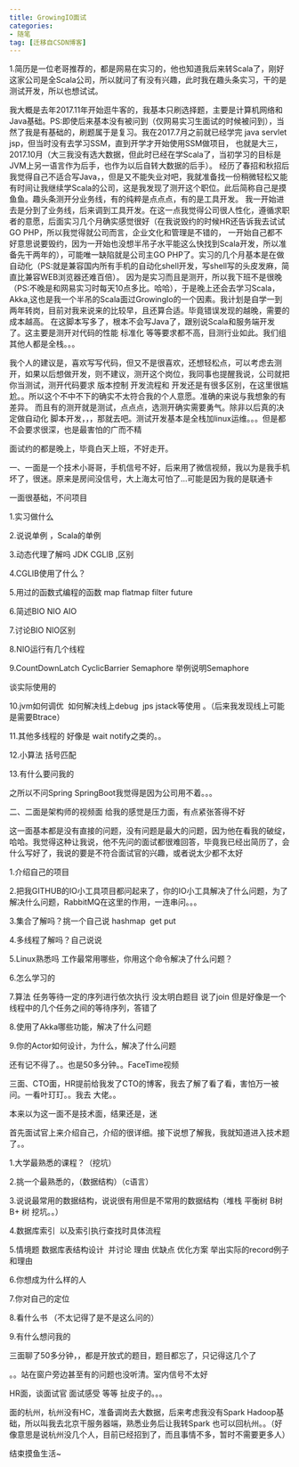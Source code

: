 ```yaml
---
title: GrowingIO面试
categories:
- 随笔
tag: [迁移自CSDN博客]
---
```


1.简历是一位老哥推荐的，都是网易在实习的，他也知道我后来转Scala了，刚好这家公司是全Scala公司，所以就问了有没有兴趣，此时我在趣头条实习，干的是测试开发，所以也想试试。

我大概是去年2017.11年开始逛牛客的，我基本只刷选择题，主要是计算机网络和Java基础。PS:即使后来基本没有被问到（仅网易实习生面试的时候被问到），当然了我是有基础的，刷题属于是复习。我在2017.7月之前就已经学完 java servlet jsp，但当时没有去学习SSM，直到开学才开始使用SSM做项目，
也就是大三，2017.10月（大三我没有选大数据，但此时已经在学Scala了，当初学习的目标是JVM上另一语言作为后手，也作为以后自转大数据的后手）。
经历了春招和秋招后我觉得自己不适合写Java，，但是又不能失业对吧，我就准备找一份稍微轻松又能有时间让我继续学Scala的公司，这是我发现了测开这个职位。此后简称自己是摸鱼鱼。趣头条测开分业务线，有的纯粹是点点点，有的是工具开发。
我一开始进去是分到了业务线，后来调到工具开发。在这一点我觉得公司很人性化，遵循求职者的意愿，后面实习几个月确实感觉很好（在我说毁约的时候HR还告诉我去试试GO PHP，所以我觉得就公司而言，企业文化和管理是不错的，
一开始自己都不好意思说要毁约，因为一开始也没想半吊子水平能这么快找到Scala开发，所以准备先干两年的），可能唯一缺陷就是公司主GO PHP了。实习的几个月基本是在做自动化（PS:就是兼容国内所有手机的自动化shell开发，写shell写的头皮发麻，简直比兼容WEB浏览器还难百倍）。
因为是实习而且是测开，所以我下班不是很晚（PS:不晚是和网易实习时每天10点多比。哈哈），于是晚上还会去学习Scala，Akka,这也是我一个半吊的Scala面过GrowingIo的一个因素。我计划是自学一到两年转岗，目前对我来说来的比较早，且还算合适。毕竟错误发现的越晚，需要的成本越高。
在这脚本写多了，根本不会写Java了，跟别说Scala和服务端开发了。这主要是测开对代码的性能 标准化 等等要求都不高，目测行业如此。我们组其他人都是全栈。。。

我个人的建议是，喜欢写写代码，但又不是很喜欢，还想轻松点，可以考虑去测开，如果以后想做开发，则不建议，测开这个岗位，我同事也提醒我说，公司就把你当测试，测开代码要求 版本控制 开发流程和 开发还是有很多区别，在这里很尴尬。。所以这个不中不下的确实不太符合我的个人意愿。准确的来说与我想象的有差异。
而且有的测开就是测试，点点点，选测开确实需要勇气。除非以后真的决定做自动化 脚本开发，，，那就去吧。测试开发基本是全栈加linux运维。。。但是都不会要求很深，也是最害怕的广而不精

面试约的都是晚上，毕竟白天上班，不好走开。

一、一面是一个技术小哥哥，手机信号不好，后来用了微信视频，我以为是我手机坏了，很迷。原来是房间没信号，大上海太可怕了...可能是因为我的是联通卡

一面很基础，不问项目

1.实习做什么

2.说说单例 ，Scala的单例 

3.动态代理了解吗 JDK CGLIB ,区别

4.CGLIB使用了什么？

5.用过的函数式编程的函数 map flatmap filter future

6.简述BIO NIO AIO

7.讨论BIO NIO区别

8.NIO运行有几个线程

9.CountDownLatch CyclicBarrier Semaphore 举例说明Semaphore

谈实际使用的

10.jvm如何调优  如何解决线上debug  jps jstack等使用 。（后来我发现线上可能是需要Btrace）

11.其他多线程的 好像是 wait notify之类的。。

12.小算法 括号匹配

13.有什么要问我的

之所以不问Spring SpringBoot我觉得是因为公司用不着。。。



二、二面是架构师的视频面 给我的感觉是压力面，有点紧张答得不好

这一面基本都是没有直接的问题，没有问题是最大的问题，因为他在看我的破绽，哈哈。我觉得这种让我说，他不先问的面试都很难回答，毕竟我已经出简历了，会什么写好了，我说的要是不符合面试官的兴趣，或者说太少都不太好

1.介绍自己的项目

2.把我GITHUB的IO小工具项目都问起来了，你的IO小工具解决了什么问题，为了解决什么问题，RabbitMQ在这里的作用，一连串问。。。

3.集合了解吗？挑一个自己说 hashmap  get put

4.多线程了解吗？自己说说

5.Linux熟悉吗 工作最常用哪些，你用这个命令解决了什么问题？

6.怎么学习的

7.算法 任务等待一定的序列进行依次执行 没太明白题目 说了join 但是好像是一个线程中的几个任务之间的等待序列，答错了

8.使用了Akka哪些功能，解决了什么问题

9.你的Actor如何设计，为什么，解决了什么问题

还有记不得了。。也是50多分钟。。FaceTime视频

三面、CTO面，HR提前给我发了CTO的博客，我去了解了看了看，害怕万一被问。一看叶玎玎。。我去 大佬。。

本来以为这一面不是技术面，结果还是，迷

首先面试官上来介绍自己，介绍的很详细。接下说想了解我，我就知道进入技术题了。。

1.大学最熟悉的课程？（挖坑）

2.挑一个最熟悉的，（数据结构）（c语言）

3.说说最常用的数据结构，说说很有用但是不常用的数据结构（堆栈 平衡树 B树 B+ 树 挖坑。。）

4.数据库索引  以及索引执行查找时具体流程 

5.情境题 数据库表结构设计  并讨论 理由 优缺点 优化方案 举出实际的record例子 和理由

6.你想成为什么样的人

7.你对自己的定位

8.看什么书 （不太记得了是不是这么问的）

9.有什么想问我的

三面聊了50多分钟，，都是开放式的题目，题目都忘了，只记得这几个了

。。站在窗户旁边甚至有的问题也没听清。室内信号不太好



HR面，谈面试官 面试感受 等等 扯皮子的。。。



面的杭州，杭州没有HC，准备调岗去大数据，后来考虑我没有Spark Hadoop基础，所以叫我去北京干服务器端，熟悉业务后让我转Spark 也可以回杭州。。（好像意思是说杭州没几个人，目前已经招到了，而且事情不多，暂时不需要更多人）

结束摸鱼生活~